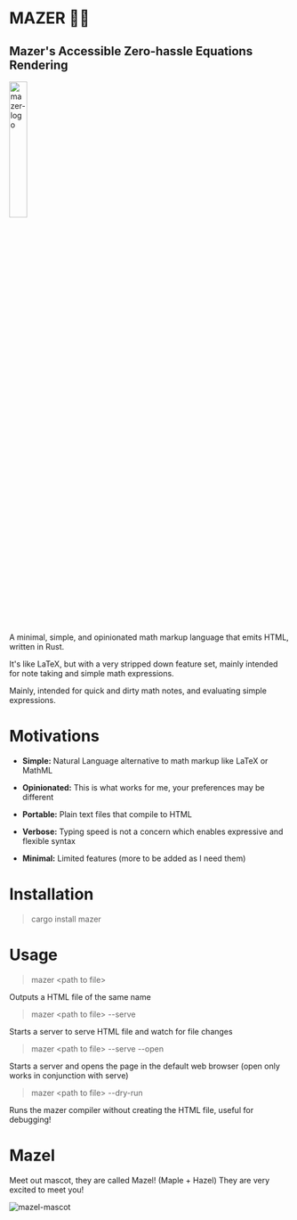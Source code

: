 # MAZER 🍁🌰
## Mazer's Accessible Zero-hassle Equations Rendering

<img alt="mazer-logo" src="https://raw.githubusercontent.com/frroossst/mazer/master/mazer-logo.png" width=25% height=25%>

A minimal, simple, and opinionated math markup language that emits HTML, written in Rust.  

It's like LaTeX, but with a very stripped down feature set, mainly intended for note taking and simple math expressions.

Mainly, intended for quick and dirty math notes, and evaluating simple expressions.

# Motivations

- **Simple:** Natural Language alternative to math markup like LaTeX or MathML  

- **Opinionated:** This is what works for me, your preferences may be different  

- **Portable:** Plain text files that compile to HTML  

- **Verbose:** Typing speed is not a concern which enables expressive and flexible syntax  
  
- **Minimal:** Limited features (more to be added as I need them)  


# Installation

> cargo install mazer


# Usage

> mazer \<path to file>  

Outputs a HTML file of the same name  

> mazer \<path to file> --serve  

Starts a server to serve HTML file and watch for file changes  
 
> mazer \<path to file> --serve --open  

Starts a server and opens the page in the default web browser (open only works in conjunction with serve)  

> mazer \<path to file> --dry-run  

Runs the mazer compiler without creating the HTML file, useful for debugging!

# Mazel 

Meet out mascot, they are called Mazel! (Maple + Hazel)
They are very excited to meet you!

![mazel-mascot](https://raw.githubusercontent.com/frroossst/mazer/master/mazer-mascot.png)
